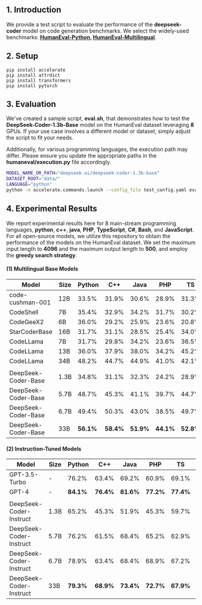 ## 1. Introduction

We provide a test script to evaluate the performance of the **deepseek-coder** model on code generation benchmarks. We select the widely-used benchmarks: **[HumanEval-Python](https://huggingface.co/datasets/openai_humaneval), [HumanEval-Multilingual](https://huggingface.co/datasets/nuprl/MultiPL-E)**.



## 2. Setup

```
pip install accelerate
pip install attrdict
pip install transformers
pip install pytorch
```


## 3. Evaluation

We've created a sample script, **eval.sh**, that demonstrates how to test the **DeepSeek-Coder-1.3b-Base** model on the HumanEval dataset leveraging **8** GPUs. If your use case involves a different model or dataset, simply adjust the script to fit your needs.

Additionally, for various programming languages, the execution path may differ. Please ensure you update the appropriate paths in the **humaneval/execution.py** file accordingly.

```bash
MODEL_NAME_OR_PATH="deepseek-ai/deepseek-coder-1.3b-base"
DATASET_ROOT="data/"
LANGUAGE="python"
python -m accelerate.commands.launch --config_file test_config.yaml eval_pal.py --logdir ${MODEL_NAME_OR_PATH} --language ${LANGUAGE} --dataroot ${DATASET_ROOT} 
```



## 4. Experimental Results

We report experimental results here for 8 main-stream programming languages, **python**, **c++**, **java**, **PHP**, **TypeScript**, **C#**, **Bash**, and **JavaScript**. For all open-source models, we utilize this repository to obtain the performance of the models on the HumanEval dataset. We set the maximum input length to **4096** and the maximum output length to **500**, and employ the **greedy search strategy**.


#### (1) Multilingual Base Models

| Model             | Size | Python | C++   | Java | PHP  | TS   | C#   | Bash | JS   | Avg  |
|-------------------|------|--------|-------|------|------|------|------|------|------|------|
| code-cushman-001  | 12B  | 33.5%  | 31.9% | 30.6%| 28.9%| 31.3%| 22.1%| 11.7%| -    | -    |
| CodeShell         | 7B   | 35.4%  | 32.9% | 34.2%| 31.7%| 30.2%| 38.0%| 7.0% | 33.5%| 30.4%|
| CodeGeeX2         | 6B   | 36.0%  | 29.2% | 25.9%| 23.6%| 20.8%| 29.7%| 6.3% | 24.8%| 24.5%|
| StarCoderBase     | 16B  | 31.7%  | 31.1% | 28.5%| 25.4%| 34.0%| 34.8%| 8.9% | 29.8%| 28.0%|
| CodeLLama         | 7B   | 31.7%  | 29.8% | 34.2%| 23.6%| 36.5%| 36.7%| 12.0%| 29.2%| 29.2%|
| CodeLLama         | 13B  | 36.0%  | 37.9% | 38.0%| 34.2%| 45.2%| 43.0%| 16.5%| 32.3%| 35.4%|
| CodeLLama         | 34B  | 48.2%  | 44.7% | 44.9%| 41.0%| 42.1%| 48.7%| 15.8%| 42.2%| 41.0%|
| | | | |  |  |  |  |  |  | |
| DeepSeek-Coder-Base| 1.3B   | 34.8%  | 31.1% | 32.3%| 24.2%| 28.9%| 36.7%| 10.1%| 28.6%| 28.3%|
| DeepSeek-Coder-Base| 5.7B   | 48.7%  | 45.3% | 41.1%| 39.7%| 44.7%| 41.1%| 27.8%| 42.2%| 41.3%|
| DeepSeek-Coder-Base| 6.7B   | 49.4%  | 50.3% | 43.0%| 38.5%| 49.7%| 50.0%| 28.5%| 48.4%| 44.7%|
| DeepSeek-Coder-Base|33B  | **56.1%**  | **58.4%** | **51.9%**| **44.1%**| **52.8%**| **51.3%**| **32.3%**| **55.3%**| **50.3%**|

#### (2) Instruction-Tuned Models
| Model               | Size | Python | C++   | Java | PHP  | TS   | C#   | Bash | JS   | Avg  |
|---------------------|------|--------|-------|------|------|------|------|------|------|------|
| GPT-3.5-Turbo         | -    | 76.2%  | 63.4% | 69.2%| 60.9%| 69.1%| 70.8%| 42.4%| 67.1%| 64.9%|
| GPT-4               | -    | **84.1%**  | **76.4%** | **81.6%**| **77.2%**| **77.4%**| **79.1%**| **58.2%**| **78.0%**| **76.5%**|
| | | | |  |  |  |  |  |  | |
| DeepSeek-Coder-Instruct | 1.3B  | 65.2%      | 45.3%    | 51.9%    | 45.3%    | 59.7%   |55.1%    | 12.7%    | 52.2%    | 48.4%    |
| DeepSeek-Coder-Instruct | 5.7B  | 76.2%  | 61.5% | 68.4% | 65.2%| 62.9%| 67.1%| 34.2%| 69.6%| 63.1%|
| DeepSeek-Coder-Instruct | 6.7B  | 78.9%  | 63.4% | 68.4% | 68.9%| 67.2%| 72.8%| 36.7%| 72.7%| 66.1%|
| DeepSeek-Coder-Instruct | 33B | **79.3%**  | **68.9%** | **73.4%** | **72.7%**| **67.9%**| **74.1%**| **43.0%**| **73.9%**| **69.2%**|


